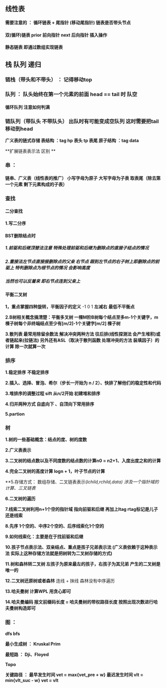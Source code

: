 ## 线性表

#### 需要注意的 ： 循环链表 + 尾指针 (移动尾指针)    链表是否带头节点

####  双(循环)链表 prior 前向指针  next 后向指针  插入操作 

#### 静态链表 即通过数组实现链表



## 栈 队列 递归

### 链栈（带头和不带头） ： 记得移动top

### 队列 ： 队头始终在第一个元素的前面 head  == tail 时 队空

#### 循环队列 注意如何判满

### 链队列（带队头 不带队头） 出队时有可能变成空队列 这时需要把tail移动到head

**广义表的链式存储 表结构 ：tag hp 表头 tp 表尾  原子结构 ：tag data**

**扩展链表表示法 区别  **

### 串 ：

#### 链串、广义表（线性表的推广） 小写字母为原子 大写字母为子表 取表尾（除去第一个元素 剩下元素构成的子表）



### 查找

#### 二分查找

**1.写二分序**

#### BST删除结点时

##### 1.前驱和后继顶替法注意 特殊处理前驱和后继为删除点的直接子结点的情况

##### 2.重接法左节点直接接删除点的父亲 右节点 跟到左节点的右子树上即删除点的前驱上 特判删除点为根节点的情况  会影响高度

##### 当然也可以反着来 即右节点连到父亲上

#### 平衡二叉树

**1，重点掌握四种旋转，平衡因子的定义** -1 0 1  **左减右** **最低不平衡点**

**2.B树相关概念搞清楚：平衡多叉树 一棵M阶B树每个结点至多m-1个关键字，m棵子树每个非终端结点至少有[m/2]-1个关键字[m/2] 棵子树**

**3.散列表 最常用除留余数法 解决冲突两种方法 往后排(线性探测法 会产生堆积)或者链起来(拉链法)  另外还有ASL（取决于散列函数 处理冲突的方法 装填因子）的计算 除一次就算一次**

### 排序

**1.稳定排序** **不稳定排序**

**2.插入、选择、冒泡、希尔（步长一开始为 n / 2）、快排了解他们的稳定性和代码**

**3.堆排序的调整过程 sift 从n/2开始 初建堆和排序**

**4.归并两种方式  自底向下 、自顶向下常用排序**

**5.partion**

### 树

**1.树的一些基础概念：结点的度、树的度数**

**2.广义表表示**

**3.二叉树的结点数以及不同度数的结点数的计算n0 = n2+1、入度出度之和的计算**

**4.完全二叉树的高度计算 logn + 1，叶子节点的计算**

**5.存储方式： 数组存储、二叉链表表示(*lchild,*rchild,data) 涉及一个指针域的计算、三叉链表**

**6.二叉树的遍历**

**7.线索二叉树利用n+1个空的指针域 指向前驱和后继 再加上ltag rtag标记是儿子还是线索**

**8.先序 1个空的、中序2个空的、后序线索化1个空的**

**9.如何线索化：主要是在于找前驱和后继**

**10.孩子节点表示法、双亲结点、重点是孩子兄弟表示法 (广义表依赖于这种表示法 实际上这种存储方法就是把树转为二叉树存储的方式)**

**11.树和森林转二叉树 左孩子为原来最左的孩子，右孩子为其兄弟  产生的二叉树是唯一的**

**12.二叉树还原树或者森林** 连线 + 抹线 森林没有中序遍历

**13.哈夫曼树 计算WPL 用贪心即可**

**14.哈夫曼编码 报文前缀码长度 = 哈夫曼树的带权路径长度 按照出现次数进行哈夫曼树构造即可** 

### 图 ：

**dfs bfs**

**最小生成树 ： Kruskal Prim**

**最短路 ： Dji、Floyed**

**Topo**

**关键路径 ： 最早发生时间 vet  =  max{vet_pre + w} 最迟发生时间 vlt = min{vlt_suc - w} vet = vlt**
